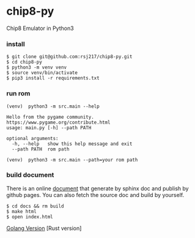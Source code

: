 # chip8-py


Chip8 Emulator in Python3

### install

```shell
$ git clone git@github.com:rsj217/chip8-py.git
$ cd chip8-py
$ python3 -m venv venv
$ source venv/bin/activate
$ pip3 install -r requirements.txt
```

### run rom

```shell
(venv)  python3 -m src.main --help

Hello from the pygame community. https://www.pygame.org/contribute.html
usage: main.py [-h] --path PATH

optional arguments:
  -h, --help   show this help message and exit
  --path PATH  rom path
  
(venv)  python3 -m src.main --path=your rom path

```

### build document

There is an online [document](https://rsj217.github.io/chip8-py/) that generate by sphinx doc and publish by github pages. 
You can also fetch the source doc and build by yourself.

```shell
$ cd docs && rm build
$ make html 
$ open index.html
```

[Golang Version](https://github.com/rsj217/chip8-go)
[Rust version]